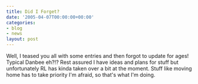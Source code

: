 ```yaml
---
title: Did I Forget?
date: '2005-04-07T00:00:00+00:00'
categories:
- blog
- news
layout: post
---
```


Well, I teased you all with some entries and then forgot to update for ages!  Typical Danbee eh?!?  Rest assured I have ideas and plans for stuff but unfortunately RL has kinda taken over a bit at the moment.  Stuff like moving home has to take priority I'm afraid, so that's what I'm doing.




